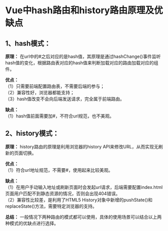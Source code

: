 # Vue中hash路由和history路由原理及优缺点


## 1、hash模式：

**原理：**
在url中的#之后对应的是hash值，其原理是通过hashChange()事件监听hash值的变化，根据路由表对应的hash值来判断加载对应的路由加载对应的组件。

**优点：**  
（1）只需要前端配置路由表，不需要后端的参与；   
（2）兼容性好，浏览器都能支持；   
（3）hash值改变不会向后端发送请求，完全属于前端路由。

**缺点：**  
（1）hash值前面需要加#，不符合url规范，也不美观。

## 2、history模式：

**原理：**
history路由的原理是利用浏览器的history API来修改URL，‌从而实现无刷新的页面切换。‌

**优点：**  
（1）符合url地址规范，不需要#，使用起来比较美观。

**缺点：**  
（1）在用户手动输入地址或刷新页面时会发起url请求，后端需要配置index.html页面用户匹配不到静态资源的情况，否则会出现404错误。  
（2）兼容性比较差，是利用了HTML5 History对象中新增的pushState()和replaceState()方法，需要特定浏览器的支持。

**总结：**
一般情况下两种路由的模式都可以使用，具体的使用场景可以结合以上两种模式的优缺点进行选择。


